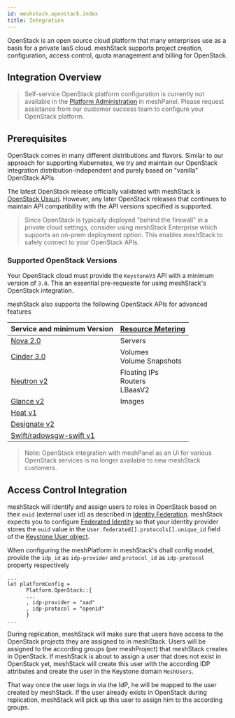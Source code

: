 ```yaml
---
id: meshstack.openstack.index
title: Integration
---
```


OpenStack is an open source cloud platform that many enterprises use as a basis for a private IaaS cloud.
meshStack supports project creation, configuration, access control, quota management and billing for OpenStack.

## Integration Overview

> Self-service OpenStack platform configuration is currently not available in the [Platform Administration](./administration.platforms.md) in meshPanel.
> Please request assistance from our customer success team to configure your OpenStack platform.

## Prerequisites

OpenStack comes in many different distributions and flavors. Similar to our approach for supporting Kubernetes,
we try and maintain our OpenStack integration distribution-independent and purely based on "vanilla" OpenStack APIs.

The latest OpenStack release officially validated with meshStack is [OpenStack Ussuri](https://www.openstack.org/software/ussuri/).
However, any later OpenStack releases that continues to maintain API compatibility with the API versions specified
is supported.

> Since OpenStack is typically deployed "behind the firewall" in a private cloud settings, consider using
> meshStack Enterprise which supports an on-prem deployment option. This enables meshStack to safely connect to your
> OpenStack APIs.

### Supported OpenStack Versions

Your OpenStack cloud must provide the `KeystoneV3` API with a minimum version of `3.0`.
This an essential pre-requesite for using meshStack's OpenStack integration.

meshStack also supports the following OpenStack APIs for advanced features

| Service and minimum Version                                                                  | [Resource Metering](./meshstack.openstack.metering.md) |
| -------------------------------------------------------------------------------------------- | ------------------------------------------------------ |
| [Nova 2.0](https://docs.openstack.org/nova/latest/reference/api-microversion-history.html)   | Servers                                                |
| [Cinder 3.0](https://docs.openstack.org/api-ref/block-storage/api_microversion_history.html) | Volumes<br>Volume Snapshots                            |
| [Neutron v2](https://docs.openstack.org/api-ref/network/v2/index.html#api-versions)          | Floating IPs<br>Routers<br>LBaasV2                     |
| [Glance v2](https://docs.openstack.org/api-ref/image/v2/index.html)                          | Images                                                 |
| [Heat v1](https://docs.openstack.org/api-ref/orchestration/v1/index.html#list-versions)      |                                                        |
| [Designate v2](https://docs.openstack.org/api-ref/dns/dns-api-v2-index.html)                 |                                                        |
| [Swift/radowsgw-swift v1](https://docs.openstack.org/api-ref/object-store/)                  |                                                        |

> Note: OpenStack integration with meshPanel as an UI for various OpenStack services is no longer available to new meshStack customers.

## Access Control Integration

meshStack will identify and assign users to roles in OpenStack based on their `euid` (external user id) as described in [Identity Federation](meshstack.identity-federation.md#externally-provisioned-identities).
meshStack expects you to configure [Federated Identity](https://docs.openstack.org/keystone/ussuri/admin/federation/federated_identity.html) so that
your identity provider stores the `euid` value in the `User.federated[].protocols[].unique_id` field of the [Keystone User object](https://docs.openstack.org/api-ref/identity/v3/?expanded=list-users-detail,show-user-details-detail#show-user-details).

When configuring the meshPlatform in meshStack's dhall config model, provide the `idp_id` as `idp-provider` and `protocol_id` as `idp-protocol`
property respectively

```dhall
...
let platformConfig =
      Platform.OpenStack::{
      ...
      , idp-provider = "aad"
      , idp-protocol = "openid"
      }
...
```

During replication, meshStack will make sure that users have access to the OpenStack projects they are assigned to in meshStack.
Users will be assigned to the according groups (per meshProject) that meshStack creates in OpenStack.
If meshStack is about to assign a user that does not exist in OpenStack yet, meshStack will create this user with the
according IDP attributes and create the user in the Keystone domain `MeshUsers`.

That way once the user logs in via the IdP, he will be mapped to the user created by meshStack.
If the user already exists in OpenStack during replication, meshStack will pick up this user to assign him to the according groups.

<!-- 
The following features are currently missing documentation

- adding default system users + roles to projects
- optional use of Keystone domains
-->
